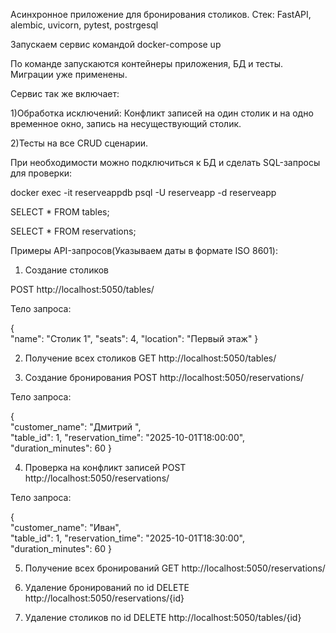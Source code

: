 Асинхронное приложение для бронирования столиков. 
Стек: FastAPI, alembic, uvicorn, pytest, postrgesql


Запускаем сервис командой docker-compose up 

По команде запускаются контейнеры приложения, БД и тесты. Миграции уже применены.

Сервис так же включает: 

1)Обработка исключений: Конфликт записей на один столик и на одно временное окно, запись на несуществующий столик.

2)Тесты на все CRUD сценарии.

При необходимости можно подключиться к БД и сделать SQL-запросы для проверки:

docker exec -it reserveappdb psql -U reserveapp -d reserveapp

SELECT * FROM tables;

SELECT * FROM reservations;


Примеры API-запросов(Указываем даты в формате ISO 8601):
1)	Создание столиков

POST http://localhost:5050/tables/

Тело запроса: 

{    
  "name": "Столик 1",
  "seats": 4,
  "location": "Первый этаж"
}

2)	Получение всех столиков
GET http://localhost:5050/tables/

3)	Создание бронирования
POST http://localhost:5050/reservations/

Тело запроса: 

{    
  "customer_name": "Дмитрий ",    
  "table_id": 1,
  "reservation_time": "2025-10-01T18:00:00",
  "duration_minutes": 60
}

4)	Проверка на конфликт записей
POST http://localhost:5050/reservations/

Тело запроса: 

{    
  "customer_name": "Иван",    
  "table_id": 1,
  "reservation_time": "2025-10-01T18:30:00",
  "duration_minutes": 60
}

5)	Получение всех бронирований 
GET http://localhost:5050/reservations/

6)	Удаление бронирований по id 
DELETE http://localhost:5050/reservations/{id}

7)	Удаление столиков по id 
DELETE http://localhost:5050/tables/{id}
